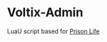 # Voltix-Admin

LuaU script based for [Prison Life](https://www.roblox.com/games/155615604/Prison-Life)
